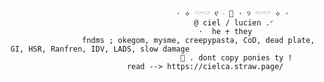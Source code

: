                                          ⋅ ⟡ 𓎟𓎟 ୧ ‧ 📌 ⋅ ୨ 𓎟𓎟 ⟡ ⋅
                                             @ ciel / lucien .ᐟ
                                              ⋅  he ♰ they
                    fndms ; okegom, mysme, creepypasta, CoD, dead plate, GI, HSR, Ranfren, IDV, LADS, slow damage
                                          🐾 . dont copy ponies ty !
                              read --> https://cielca.straw.page/   
